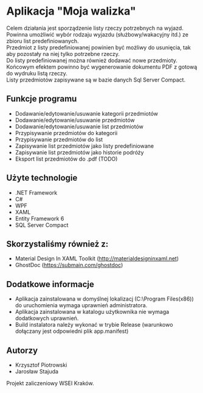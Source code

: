 # Aplikacja "Moja walizka"

Celem działania jest sporządzenie listy rzeczy potrzebnych na wyjazd.\
Powinna umożliwić wybór rodzaju wyjazdu (służbowy/wakacyjny itd.) ze zbioru list predefiniowanych.\
Przedmiot z listy predefiniowanej powinien być możliwy do usunięcia, tak aby pozostały na niej tylko potrzebne rzeczy.\
Do listy predefiniowanej można również dodawać nowe przedmioty.\
Końcowym efektem powinno być wygenerowanie dokumentu PDF z gotową do wydruku listą rzeczy.\
Listy przedmiotów zapisywane są w bazie danych Sql Server Compact.

## Funkcje programu

- Dodawanie/edytowanie/usuwanie kategorii przedmiotów
- Dodawanie/edytowanie/usuwanie przedmiotów
- Dodawanie/edytowanie/usuwanie list przedmiotów
- Przypisywanie przedmiotów do kategorii
- Przypisywanie przedmiotów do list
- Zapisywanie list przedmiotów jako listy predefiniowane
- Zapisywanie list przedmiotów jako historie podróży
- Eksport list przedmiotów do .pdf (TODO)

## Użyte technologie
- .NET Framework
- C#
- WPF
- XAML
- Entity Framework 6
- SQL Server Compact

## Skorzystaliśmy również z:
- Material Design In XAML Toolkit (http://materialdesigninxaml.net)
- GhostDoc (https://submain.com/ghostdoc)

## Dodatkowe informacje

- Aplikacja zainstalowana w domyślnej lokalizacj (C:\Program Files(x86)\) do uruchomienia wymaga uprawnień administratora.
- Aplikacja zainstalowana w katalogu użytkownika nie wymaga dodatkowych uprawnień.
- Build instalatora należy wykonać w trybie Release (warunkowo dołączany jest odpowiedni plik app.manifest)

## Autorzy
- Krzysztof Piotrowski
- Jarosław Stajuda

Projekt zaliczeniowy WSEI Kraków.
